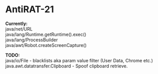 # AntiRAT-21

**Currently:** <br/>
java/net/URL <br/>
java/lang/Runtime.getRuntime().exec() <br/>
java/lang/ProcessBuilder <br/>
java/awt/Robot.createScreenCapture()

**TODO:** <br/>
java/io/File - blacklists aka param value filter (User Data, Chrome etc.) <br/>
java.awt.datatransfer.Clipboard - Spoof clipboard retrieve.
